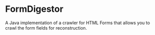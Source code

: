 # FormDigestor
A Java implementation of a crawler for HTML Forms that allows you to crawl the form fields for reconstruction. 
